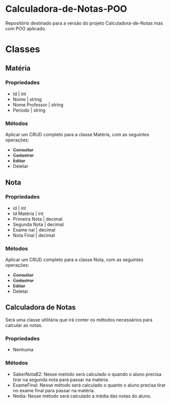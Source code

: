 # Calculadora-de-Notas-POO
Repositório destinado para a versão do projeto Calculadora-de-Notas mas com POO aplicado.

# Classes

## Matéria
### Propriedades
- Id | int 
- Nome | string
- Nome Professor | string
- Periodo | string

### Métodos
Aplicar um CRUD completo para a classe Matéria, com as seguintes operações:
- ~~Consultar~~
- ~~Cadastrar~~
- ~~Editar~~
- Deletar

## Nota
### Propriedades
- id | int
- Id Matéria | int
- Primeira Nota | decimal 
- Segunda Nota | decimal 
- Exame nal | decimal 
- Nota Final | decimal 

### Métodos
Aplicar um CRUD completo para a classe Nota, com as seguintes operações:
- ~~Consultar~~
- ~~Cadastrar~~
- ~~Editar~~
- Deletar

## Calculadora de Notas
Será uma classe utilitária que irá conter os métodos necessários para calcular as notas.

### Propriedades
- Nenhuma

### Métodos
- SaberNotaB2: Nesse metódo será calculado o quando o aluno precisa tirar na segunda nota para passar na matéria.
- ExameFinal: Nesse método será calculado o quanto o aluno precisa tirar no exame final para passar na matéria.
- Nedia: Nesse método será calculado a média das notas do aluno.